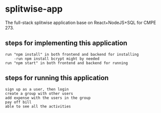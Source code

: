 # splitwise-app
The full-stack splitwise application base on React+NodeJS+SQL for CMPE 273.

## steps for implementing this application
    run "npm install" in both frontend and backend for installing
        -run npm install bcrypt might by needed
    run "npm start" in both frontend and backend for running


## steps for running this application
    sign up as a user, then login
    create a group with other users
    add expense with the users in the group
    pay off bill
    able to see all the activities
